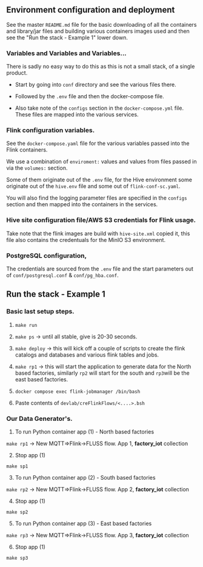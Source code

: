 ## Environment configuration and deployment

See the master `README.md` file for the basic downloading of all the containers and library/jar files and building various containers images used and then see the "Run the stack - Example 1" lower down.

### Variables and Variables and Variables...

There is sadly no easy way to do this as this is not a small stack, of a single product.

- Start by going into `conf` directory and see the various files there.

- Followed by the `.env` file and then the docker-compose file.

- Also take note of the `configs` section in the `docker-compose.yml` file. These files are mapped into the various services.


### Flink configuration variables.

See the `docker-compose.yaml` file for the various variables passed into the Flink containers.

We use a combination of `enviroment:` values and values from files passed in via the `volumes:` section.

Some of them originate out of the `.env` file, for the Hive environment some originate out of the `hive.env` file and some out of `flink-conf-sc.yaml`.

You will also find the logging parameter files are specified in the `configs` section and then mapped into the containers in the services.

### Hive site configuration file/AWS S3 credentials for Flink usage.

Take note that the flink images are build with `hive-site.xml` copied it, this file also contains the credentuals for the MinIO S3 environment.


### PostgreSQL configuration, 

The credentials are sourced from the `.env` file and the start parameters out of `conf/postgresql.conf` & `conf/pg_hba.conf`.



## Run the stack - Example 1

### Basic last setup steps.

1. `make run`

2. `make ps`  -> until all stable, give is 20-30 seconds.

3. `make deploy` -> this will kick off a couple of scripts to create the flink catalogs and databases and various flink tables and jobs.

4. `make rp1`  -> this will start the application to generate data for the North based factories, similarly `rp2` will start for the south and `rp3`will be the east based factories.

5. `docker compose exec flink-jobmanager /bin/bash`

6. Paste contents of `devlab/creFlinkFlows/<....>.bsh`


### Our Data Generator's.

1. To run Python container app (1) - North based factories

`make rp1`          -> New MQTT=>Flink->FLUSS flow. App 1, **factory_iot** collection

2. Stop app (1)

`make sp1`

3. To run Python container app (2) - South based factories

`make rp2`          -> New MQTT=>Flink->FLUSS flow. App 2, **factory_iot** collection

4. Stop app (1)

`make sp2`

5. To run Python container app (3) - East based factories

`make rp3`          -> New MQTT=>Flink->FLUSS flow. App 3, **factory_iot** collection

6. Stop app (1)

`make sp3`